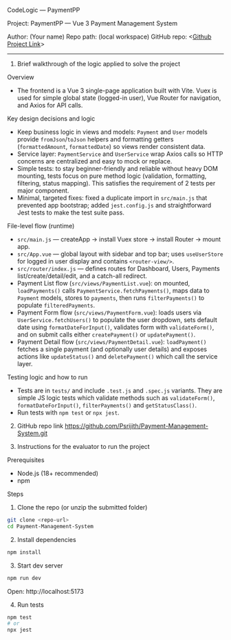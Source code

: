 CodeLogic — PaymentPP

Project: PaymentPP — Vue 3 Payment Management System

Author: (Your name)
Repo path: (local workspace)
GitHub repo: <[Github Project Link](https://github.com/Psrijith/Payment-Management-System.git)>

---

1) Brief walkthrough of the logic applied to solve the project

Overview
- The frontend is a Vue 3 single-page application built with Vite. Vuex is used for simple global state (logged-in user), Vue Router for navigation, and Axios for API calls.

Key design decisions and logic
- Keep business logic in views and models: `Payment` and `User` models provide `fromJson`/`toJson` helpers and formatting getters (`formattedAmount`, `formattedDate`) so views render consistent data.
- Service layer: `PaymentService` and `UserService` wrap Axios calls so HTTP concerns are centralized and easy to mock or replace.
- Simple tests: to stay beginner-friendly and reliable without heavy DOM mounting, tests focus on pure method logic (validation, formatting, filtering, status mapping). This satisfies the requirement of 2 tests per major component.
- Minimal, targeted fixes: fixed a duplicate import in `src/main.js` that prevented app bootstrap; added `jest.config.js` and straightforward Jest tests to make the test suite pass.

File-level flow (runtime)
- `src/main.js` — createApp -> install Vuex store -> install Router -> mount app.
- `src/App.vue` — global layout with sidebar and top bar; uses `useUserStore` for logged in user display and contains `<router-view/>`.
- `src/router/index.js` — defines routes for Dashboard, Users, Payments list/create/detail/edit, and a catch-all redirect.
- Payment List flow (`src/views/PaymentList.vue`): on mounted, `loadPayments()` calls `PaymentService.fetchPayments()`, maps data to `Payment` models, stores to `payments`, then runs `filterPayments()` to populate `filteredPayments`.
- Payment Form flow (`src/views/PaymentForm.vue`): loads users via `UserService.fetchUsers()` to populate the user dropdown, sets default date using `formatDateForInput()`, validates form with `validateForm()`, and on submit calls either `createPayment()` or `updatePayment()`.
- Payment Detail flow (`src/views/PaymentDetail.vue`): `loadPayment()` fetches a single payment (and optionally user details) and exposes actions like `updateStatus()` and `deletePayment()` which call the service layer.

Testing logic and how to run
- Tests are in `tests/` and include `.test.js` and `.spec.js` variants. They are simple JS logic tests which validate methods such as `validateForm()`, `formatDateForInput()`, `filterPayments()` and `getStatusClass()`.
- Run tests with `npm test` or `npx jest`.

2) GitHub repo link  https://github.com/Psrijith/Payment-Management-System.git

3) Instructions for the evaluator to run the project

Prerequisites
- Node.js (18+ recommended)
- npm

Steps
1. Clone the repo (or unzip the submitted folder)

```bash
git clone <repo-url>
cd Payment-Management-System
```

2. Install dependencies

```bash
npm install
```

3. Start dev server

```bash
npm run dev
```

Open: http://localhost:5173

4. Run tests

```bash
npm test
# or
npx jest
```
